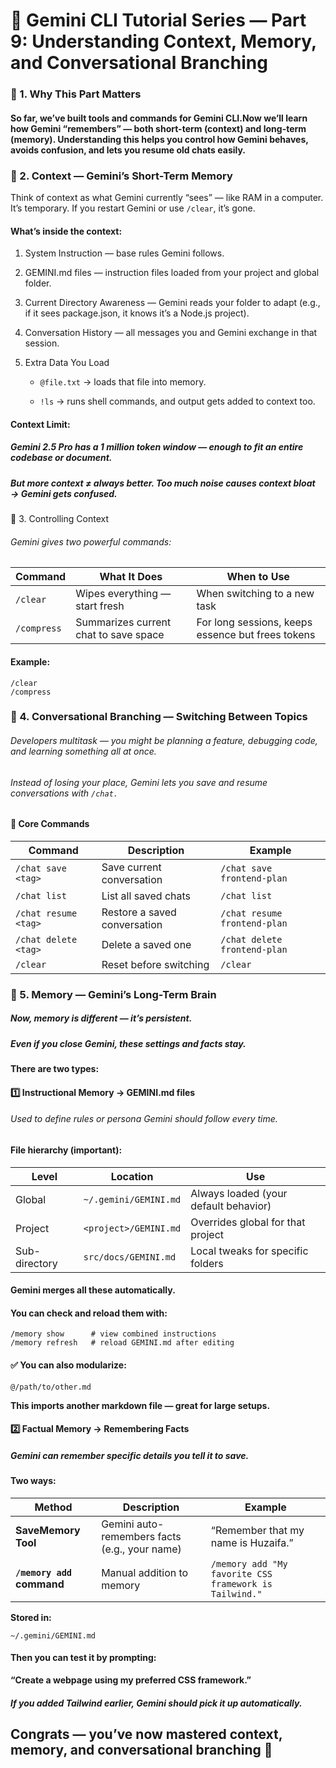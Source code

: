 # 🚀 Gemini CLI Tutorial Series — Part 9: Understanding Context, Memory, and Conversational Branching

### 🔹 1. Why This Part Matters
 
#### So far, we’ve built tools and commands for Gemini CLI.Now we’ll learn how Gemini “remembers” — both short-term (context) and long-term (memory). Understanding this helps you control how Gemini behaves, avoids confusion, and lets you resume old chats easily. 

### 🔹 2. Context — Gemini’s Short-Term Memory

Think of context as what Gemini currently “sees” — like RAM in a computer.
It’s temporary. If you restart Gemini or use `/clear`, it’s gone.

#### What’s inside the context:

1. System Instruction — base rules Gemini follows.

2. GEMINI.md files — instruction files loaded from your project and global folder.

3. Current Directory Awareness — Gemini reads your folder to adapt (e.g., if it sees package.json, it knows it’s a Node.js project).

4. Conversation History — all messages you and Gemini exchange in that session.

5. Extra Data You Load
    - `@file.txt` → loads that file into memory.

    - `!ls` → runs shell commands, and output gets added to context too.

#### Context Limit:

##### Gemini 2.5 Pro has a 1 million token window — enough to fit an entire codebase or document.
##### But more context ≠ always better. Too much noise causes context bloat → Gemini gets confused.

🔹 3. Controlling Context
 
###### Gemini gives two powerful commands:

| Command     | What It Does                          | When to Use                                       |
| ----------- | ------------------------------------- | ------------------------------------------------- |
| `/clear`    | Wipes everything — start fresh        | When switching to a new task                      |
| `/compress` | Summarizes current chat to save space | For long sessions, keeps essence but frees tokens |


#### Example:

```
/clear
/compress
```
 
### 🔹 4. Conversational Branching — Switching Between Topics
 
###### Developers multitask — you might be planning a feature, debugging code, and learning something all at once.
 
###### Instead of losing your place, Gemini lets you save and resume conversations with `/chat.`

#### 💬 Core Commands

| Command              | Description                  | Example                      |
| -------------------- | ---------------------------- | ---------------------------- |
| `/chat save <tag>`   | Save current conversation    | `/chat save frontend-plan`   |
| `/chat list`         | List all saved chats         | `/chat list`                 |
| `/chat resume <tag>` | Restore a saved conversation | `/chat resume frontend-plan` |
| `/chat delete <tag>` | Delete a saved one           | `/chat delete frontend-plan` |
| `/clear`             | Reset before switching       | `/clear`                     |


### 🔹 5. Memory — Gemini’s Long-Term Brain

##### Now, memory is different — it’s persistent.
##### Even if you close Gemini, these settings and facts stay.

**There are two types:**

#### 1️⃣ Instructional Memory → GEMINI.md files

###### Used to define rules or persona Gemini should follow every time.

#### File hierarchy (important):

| Level         | Location              | Use                                   |
| ------------- | --------------------- | ------------------------------------- |
| Global        | `~/.gemini/GEMINI.md` | Always loaded (your default behavior) |
| Project       | `<project>/GEMINI.md` | Overrides global for that project     |
| Sub-directory | `src/docs/GEMINI.md`  | Local tweaks for specific folders     |


#### Gemini merges all these automatically.

#### You can check and reload them with:

```
/memory show      # view combined instructions
/memory refresh   # reload GEMINI.md after editing
```

#### ✅ You can also modularize:

```
@/path/to/other.md
```
**This imports another markdown file — great for large setups.**

#### 2️⃣ Factual Memory → Remembering Facts

##### Gemini can remember specific details you tell it to save.

#### Two ways:

| Method                    | Description                                   | Example                                                |
| ------------------------- | --------------------------------------------- | ------------------------------------------------------ |
| **SaveMemory Tool**       | Gemini auto-remembers facts (e.g., your name) | “Remember that my name is Huzaifa.”                    |
| **`/memory add` command** | Manual addition to memory                     | `/memory add "My favorite CSS framework is Tailwind."` |

**Stored in:**

`~/.gemini/GEMINI.md`
 
#### Then you can test it by prompting:

**“Create a webpage using my preferred CSS framework.”**
 
##### If you added Tailwind earlier, Gemini should pick it up automatically.


 
## Congrats — you’ve now mastered context, memory, and conversational branching 🚀
